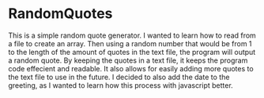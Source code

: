 # RandomQuotes
  This is a simple random quote generator. I wanted to learn how to
read from a file to create an array. Then using a random number that 
would be from 1 to the length of the amount of quotes in the text file,
the program will output a random quote. By keeping the quotes in a 
text file, it keeps the program code effecient and readable. It also
allows for easily adding more quotes to the text file to use in the 
future. I decided to also add the date to the greeting, as I wanted to
learn how this process with javascript better.

